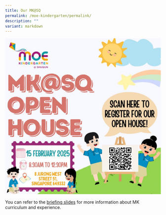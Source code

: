 ```yaml
---
title: Our MK@SQ
permalink: /moe-kindergarten/permalink/
description: ""
variant: markdown
---
```

![](/images/MK%20Resources/mk_sqps_open_house_2025.jpg)

<p>You can refer to the <a target="_blank" href="/files/mksqps_open_house_2025.pdf/">briefing slides</a> for more information about MK curriculum and experience.</p>